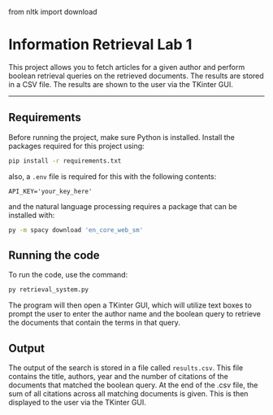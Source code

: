 from nltk import download

# Information Retrieval Lab 1

This project allows you to fetch articles for a given author and perform boolean retrieval queries on the retrieved 
documents. The results are stored in a CSV file. The results are shown to the user via the TKinter GUI.

---

## Requirements

Before running the project, make sure Python is installed. Install the packages required for this project using:

```bash
pip install -r requirements.txt 
```

also, a `.env` file is required for this with the following contents:

```dotenv
API_KEY='your_key_here'
```

and the natural language processing requires a package that can be installed with:

```bash
py -m spacy download 'en_core_web_sm'
```

## Running the code

To run the code, use the command:

```bash
py retrieval_system.py
```

The program will then open a TKinter GUI, which will utilize text boxes to prompt the user to enter the author name 
and the boolean query to retrieve the documents that contain the terms in that query.

## Output

The output of the search is stored in a file called `results.csv`. This
file contains the title, authors, year and the number of citations of the
documents that matched the boolean query. At the end of the .csv file, the
sum of all citations across all matching documents is given. This is then displayed
to the user via the TKinter GUI.

